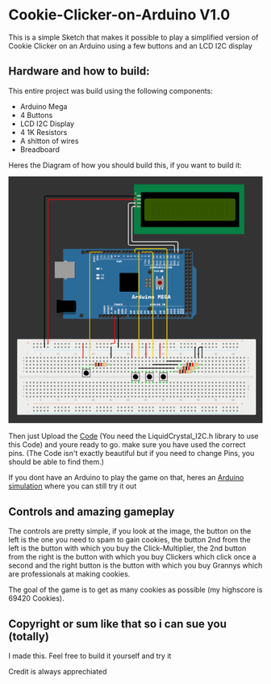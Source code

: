 # Cookie-Clicker-on-Arduino V1.0
This is a simple Sketch that makes it possible to play a simplified version of Cookie Clicker on an Arduino using a few buttons and an LCD I2C display

## Hardware and how to build:

This entire project was build using the following components:
- Arduino Mega
- 4 Buttons
- LCD I2C Display
- 4 1K Resistors
- A shitton of wires
- Breadboard

Heres the Diagram of how you should build this, if you want to build it:

![Circuit Diagram](https://github.com/CreBlaBo/Cookie-Clicker-on-Arduino/blob/main/How%20to%20connect.png)

Then just Upload the [Code](https://github.com/CreBlaBo/Cookie-Clicker-on-Arduino/blob/main/Cookie%20Clicker%20on%20Arduino.ino) (You need the LiquidCrystal_I2C.h library to use this Code) and youre ready to go. make sure you have used the correct pins.
(The Code isn't exactly beautiful but if you need to change Pins, you should be able to find them.)

If you dont have an Arduino to play the game on that, heres an [Arduino simulation](https://wokwi.com/projects/402303173970274305) where you can still try it out

## Controls and amazing gameplay

The controls are pretty simple, if you look at the image, the button on the left is the one you need to spam to gain cookies, the button 2nd from the left is the button with which you buy the Click-Multiplier, the 2nd button from the right is the button with which you buy Clickers which click once a second and the right button is the button with which you buy Grannys which are professionals at making cookies.

The goal of the game is to get as many cookies as possible (my highscore is 69420 Cookies).

## Copyright or sum like that so i can sue you (totally)

I made this.
Feel free to build it yourself and try it

Credit is always apprechiated
